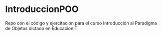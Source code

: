 # IntroduccionPOO
Repo con el código y ejercitación para el curso Introducción al Paradigma de Objetos dictado en EducacionIT

